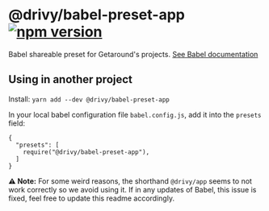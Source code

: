 # @drivy/babel-preset-app [![npm version](https://badge.fury.io/js/%40drivy%2Fbabel-preset-app.svg)](https://badge.fury.io/js/%40drivy%2Fbabel-preset-app)

Babel shareable preset for Getaround's projects. [See Babel documentation](https://babeljs.io/docs/en/presets)

## Using in another project

Install: `yarn add --dev @drivy/babel-preset-app`

In your local babel configuration file `babel.config.js`, add it into the `presets` field:

```
{
  "presets": [
    require("@drivy/babel-preset-app"),
  ]
}
```

__:warning: Note:__ For some weird reasons, the shorthand `@drivy/app` seems to not work correctly so we avoid using it. If in any updates of Babel, this issue is fixed, feel free to update this readme accordingly.
